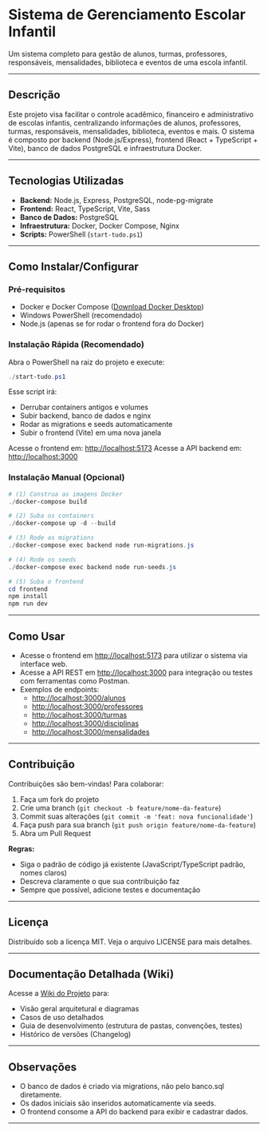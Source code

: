 # Sistema de Gerenciamento Escolar Infantil

Um sistema completo para gestão de alunos, turmas, professores, responsáveis, mensalidades, biblioteca e eventos de uma escola infantil.

---

## Descrição

Este projeto visa facilitar o controle acadêmico, financeiro e administrativo de escolas infantis, centralizando informações de alunos, professores, turmas, responsáveis, mensalidades, biblioteca, eventos e mais. O sistema é composto por backend (Node.js/Express), frontend (React + TypeScript + Vite), banco de dados PostgreSQL e infraestrutura Docker.

---

## Tecnologias Utilizadas

- **Backend:** Node.js, Express, PostgreSQL, node-pg-migrate
- **Frontend:** React, TypeScript, Vite, Sass
- **Banco de Dados:** PostgreSQL
- **Infraestrutura:** Docker, Docker Compose, Nginx
- **Scripts:** PowerShell (`start-tudo.ps1`)

---

## Como Instalar/Configurar

### Pré-requisitos
- Docker e Docker Compose ([Download Docker Desktop](https://www.docker.com/products/docker-desktop/))
- Windows PowerShell (recomendado)
- Node.js (apenas se for rodar o frontend fora do Docker)

### Instalação Rápida (Recomendado)

Abra o PowerShell na raiz do projeto e execute:

```powershell
./start-tudo.ps1
```

Esse script irá:
- Derrubar containers antigos e volumes
- Subir backend, banco de dados e nginx
- Rodar as migrations e seeds automaticamente
- Subir o frontend (Vite) em uma nova janela

Acesse o frontend em: [http://localhost:5173](http://localhost:5173)
Acesse a API backend em: [http://localhost:3000](http://localhost:3000)

### Instalação Manual (Opcional)

```powershell
# (1) Construa as imagens Docker
./docker-compose build

# (2) Suba os containers
./docker-compose up -d --build

# (3) Rode as migrations
./docker-compose exec backend node run-migrations.js

# (4) Rode os seeds
./docker-compose exec backend node run-seeds.js

# (5) Suba o frontend
cd frontend
npm install
npm run dev
```

---

## Como Usar

- Acesse o frontend em [http://localhost:5173](http://localhost:5173) para utilizar o sistema via interface web.
- Acesse a API REST em [http://localhost:3000](http://localhost:3000) para integração ou testes com ferramentas como Postman.
- Exemplos de endpoints:
  - [http://localhost:3000/alunos](http://localhost:3000/alunos)
  - [http://localhost:3000/professores](http://localhost:3000/professores)
  - [http://localhost:3000/turmas](http://localhost:3000/turmas)
  - [http://localhost:3000/disciplinas](http://localhost:3000/disciplinas)
  - [http://localhost:3000/mensalidades](http://localhost:3000/mensalidades)

---

## Contribuição

Contribuições são bem-vindas! Para colaborar:

1. Faça um fork do projeto
2. Crie uma branch (`git checkout -b feature/nome-da-feature`)
3. Commit suas alterações (`git commit -m 'feat: nova funcionalidade'`)
4. Faça push para sua branch (`git push origin feature/nome-da-feature`)
5. Abra um Pull Request

**Regras:**
- Siga o padrão de código já existente (JavaScript/TypeScript padrão, nomes claros)
- Descreva claramente o que sua contribuição faz
- Sempre que possível, adicione testes e documentação

---

## Licença

Distribuído sob a licença MIT. Veja o arquivo LICENSE para mais detalhes.

---

## Documentação Detalhada (Wiki)

Acesse a [Wiki do Projeto](https://github.com/SEU_USUARIO/SEU_REPOSITORIO/wiki) para:
- Visão geral arquitetural e diagramas
- Casos de uso detalhados
- Guia de desenvolvimento (estrutura de pastas, convenções, testes)
- Histórico de versões (Changelog)

---

## Observações
- O banco de dados é criado via migrations, não pelo banco.sql diretamente.
- Os dados iniciais são inseridos automaticamente via seeds.
- O frontend consome a API do backend para exibir e cadastrar dados.

---



